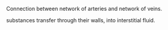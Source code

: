 Connection between network of arteries and network of veins.

substances transfer through their walls, into interstitial fluid.
